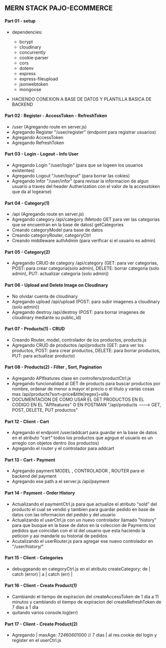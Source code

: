 ## MERN STACK PAJO-ECOMMERCE ##

#### Part 01 - setup ####

* dependencies:
    * bcrypt
    * cloudinary
    * concurrently
    * cookie-parser
    * cors
    * dotenv
    * express
    * express-fileupload
    * jsonwebtoken
    * mongoose

* HACIENDO CONEXION A BASE DE DATOS Y PLANTILLA BASICA DE BACKEND

#### Part 02 : Register - AccessToken - RefreshToken ####

* /user (Agregando route en server.js)
* Agregando Register "/user/register" (endpoint para registrar usuarios)
* Agregando AccessToken
* Agregando RefreshToken


#### Part 03 - Login - Logout - Info User ####

* Agregando Login "/user/login" (para que se logeen los usuarios existentes)
* Agregando Logout "/user/logout" (para borrar las cokies)
* Agregando Infor "/user/infor" (para revisar la informacion de algun usuario a traves del header Autherization con el valor de la accesstoken que da al logearse)

#### Part 04 - Category(1) ####

* /api  (Agregando route en server.js)
* Agregando category /api/category (Metodo GET para ver las categorias que se encuentran en la base de datos) getCategories
* Creando categoryModel para base de datos
* Creando categoryRouter, categoryCtrl
* Creando middleware authAdmin (para verificar si el usuario es admin)

#### Part 05 - Category(2) ####

* Agregando CRUD de category /api/category (GET: para ver categorias, POST: para crear categoria(solo admin), DELETE: borrar categoria (solo admin), PUT: actualizar categoria (solo admin))

#### Part 06 - Upload and Delete Image on Cloudinary ####

* No olvidar cuenta de cloudinary
* Agregando upload  /api/upload (POST: para subir imagenes a cloudinary (solo admin))
* Agregando destroy  /api/destroy (POST: para borrar imagenes de cloudinary mediante su public_id)

#### Part 07 - Products(1) - CRUD ####

* Creando Router, model, controlador de los productos, products.js
* Agregando CRUD de productos /api/products (GET: para ver los productos, POST: para crear productos, DELETE: para borrar productos, PUT: para actualizar producto)

#### Part 08 - Products(2) - Filter , Sort, Pagination ####

* Agregando APIfeatures clase en controllers/productCtrl.js
* Agregando funcionalidad al GET de products para buscar productos por nombre, ordenar de menor a mayor el precio o el titulo y varias cosas mas /api/products?sort=price&title[regex]=silla
* DOCUMENTACION DE COMO USAR EL GET PRODUCTOS EN EL CODIGO EN EL "APIfeatures" O EN POSTMAN "/api/products ---> GET, POST, DELETE, PUT productos" 

#### Part 12 - Client - Cart ####

* Agregando el endpoint /user/addcart para guardar en la base de datos en el atributo "cart" todos los productos que agrgue el usuario es un arreglo con objetos dentro (los productos)
* Agregando el router y el controlador para addcart


#### Part 13 - Cart - Payment ####

* Agregando payment  MODEL , CONTROLADOR , ROUTER para el backend del payment
* Agregando ese path a el server.js /api/payment


#### Part 14 - Payment - Order History ####

* Actualizando el paymentCtrl.js para que actualize el atributo "sold" del producto el cual se vendió y tambien para guardar pedido en base de datos con las informacion del pedido y del usuario
* Actualizando el userCtrl.js con un nuevo controlador llamado "history" para que busque en la base de datos en la coleccion de Payments los pedidos que coincidan con el id del usuario que esta haciendo la peticion y asi mandarle su historial de pedidos
* Acutalizando el userRouter.js para agregar ese nuevo controlador en "/user/history/"


#### Part 15 - Client - Categories ####

* debuggeando en  categoryCtrl.js en el atributo createCategory: de | catch (error) | a | catch (err) |

#### Part 16 - Client - Create Product(1) ####

* Cambiando el tiempo de expiracion del createAccessToken de 1 dia a 11 minutos y cambiando el tiempo de expiracion del createRefreshToken de 7 dias a 1 dia
* quitando varios console.log(err)

#### Part 17 - Client - Create Product(2) ####

* Agregando |  maxAge: 7*24*60*60*1000 // 7 dias | al res.cookie del login y register en el userCtrl.js